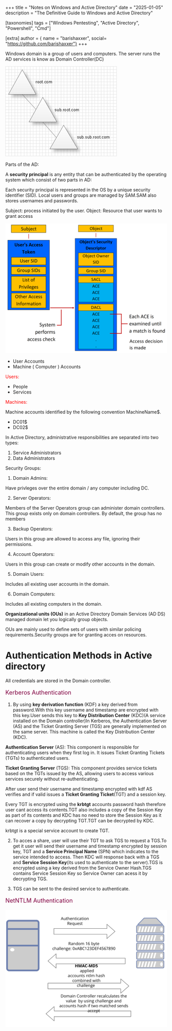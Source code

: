 +++
title = "Notes on Windows and Active Directory"
date = "2025-01-05"
description = "The Definitive Guide to Windows and Active Directory"

[taxonomies]
tags = ["Windows Pentesting", "Active Directory", "Powershell", "Cmd"]

[extra]
author = { name = "barishaxxer", social= "https://github.com/barishaxxer"}
+++

Windows domain is a group of users and computers.
The server runs the AD services is know as Domain Controller(DC)

<img src=/imgs/Active-Directory-1.jpg alt="AD">

Parts of the AD:

A **security principal** is any entity that can be authenticated by the operating system which consist of two parts in AD:

Each security principal is represented in the OS by a unique security identifier (SID).
Local users and groups are managed by SAM.SAM also stores usernames and passwords.

Subject: process initiated by the user.
Object: Resource that user wants to grant access

<img src=/imgs/securitypr.png alt=Authorization>

- User Accounts
- Machine ( Computer ) Accounts

<div style="color : red">Users:</div>

- People
- Services

<div style= "color : red">Machines:</div>

Machine accounts identified by the following convention MachineName$.
<br>
- DC01$
- DC02$

In Active Directory, administrative responsibilities are separated into two types:

1. Service Administrators
2. Data Administrators

Security Groups:

1. Domain Admins:

Have privleges over the entire domain / any computer including DC.

2. Server Operators:

Members of the Server Operators group can administer domain controllers. This group exists only on domain controllers. By default, the group has no members

3. Backup Operators:

Users in this group are allowed to access any file, ignoring their permissions.

4. Account Operators:

Users in this group can create or modify other accounts in the domain.

5. Domain Users:

Includes all existing user accounts in the domain.

6. Domain Computers:

Includes all existing computers in the domain.

**Organizational units (OUs)** in an Active Directory Domain Services (AD DS) managed domain let you logically group objects. 

OUs are mainly used to define sets of users with similar policing requirements.Security groups are for granting acces on resources.


# Authentication Methods in Active directory

All credentials are stored in the Domain controller.

<p style="font-size:18px; color: #800040"> Kerberos Authentication </p>

1. By using **key derivation function** (KDF) a key derived from password.With this key username and timestamp are encrypted with this key.User sends this key to **Key Distribution Center** (KDC)(A service installed on the Domain controller)In Kerberos, the Authentication Server (AS) and the Ticket Granting Server (TGS) are generally implemented on the same server. This machine is called the Key Distribution Center (KDC).

**Authentication Server** (AS): This component is responsible for authenticating users when they first log in. It issues Ticket Granting Tickets (TGTs) to authenticated users.

**Ticket Granting Server** (TGS): This component provides service tickets based on the TGTs issued by the AS, allowing users to access various services securely without re-authenticating.

After user send their username and timestamp encrypted with kdf AS verifies and if valid issues a **Ticket Granting Ticket**(TGT) and a session key.

Every TGT is encrypted using the **krbtgt** accounts password hash therefore user cant access its contents.TGT also includes a copy of the Session Key as part of its contents and KDC has no need to store the Session Key as it can recover a copy by decrypting TGT.TGT can be decrypted by KDC.

krbtgt is a special service account to create TGT.


2. To acces a share, user will use their TGT to ask TGS to request a TGS.To get it user will send their username and timestamp encrypted by session key, TGT and a **Service Principal Name** (SPN) which indicates to the service intended to access.
Then KDC will response back with a TGS and **Service Session Key**(its used to authenticate to the server).TGS is encrypted using a key derived from the Service Owner Hash.TGS contains Service Session Key so Service Owner can acess it by decrypting TGS.

3. TGS can be sent to the desired service to authenticate.

<p style="font-size:18px; color: #800040"> NetNTLM Authentication </p>

<img src="/imgs/netntlm.png">
